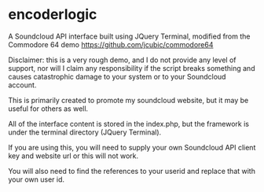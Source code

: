 # encoderlogic
A Soundcloud API interface built using JQuery Terminal, modified from the Commodore 64 demo https://github.com/jcubic/commodore64


Disclaimer: this is a very rough demo, and I do not provide any level of support, nor will I claim any responsibility if
the script breaks something and causes catastrophic damage to your system or to your Soundcloud account.

This is primarily created to promote my soundcloud website, but it may be useful for others as well.

All of the interface content is stored in the index.php, but the framework is under the terminal directory (JQuery Terminal).

If you are using this, you will need to supply your own Soundcloud API client key and website url or this will not work.

You will also need to find the references to your userid and replace that with your own user id.
